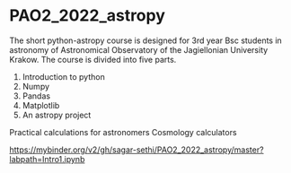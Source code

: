 # PAO2_2022_astropy
The short python-astropy course is designed for 3rd year Bsc students in astronomy of Astronomical Observatory of the Jagiellonian University Krakow.
The course is divided into five parts.


1. Introduction to python
2. Numpy
3. Pandas
4. Matplotlib
5. An astropy project

Practical calculations for astronomers
Cosmology calculators


https://mybinder.org/v2/gh/sagar-sethi/PAO2_2022_astropy/master?labpath=Intro1.ipynb
